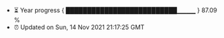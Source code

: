 - ⏳ Year progress { ██████████████████████████▁▁▁▁ } 87.09 %
- ⏰ Updated on Sun, 14 Nov 2021 21:17:25 GMT

